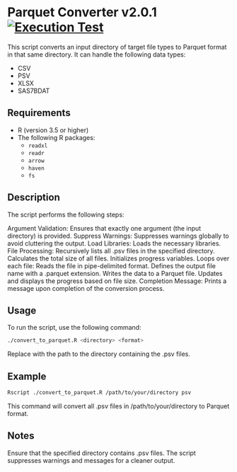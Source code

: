 
# Parquet Converter v2.0.1 [![Execution Test](https://github.com/uaineteine/parquet_converter/actions/workflows/release_execution_test.yaml/badge.svg)](https://github.com/uaineteine/parquet_converter/actions/workflows/release_execution_test.yaml)

This script converts an input directory of target file types to Parquet format in that same directory. It can handle the following data types:

* CSV
* PSV
* XLSX
* SAS7BDAT

## Requirements

- R (version 3.5 or higher)
- The following R packages:
  - `readxl`
  - `readr`
  - `arrow`
  - `haven`
  - `fs`

## Description
The script performs the following steps:

Argument Validation: Ensures that exactly one argument (the input directory) is provided.
Suppress Warnings: Suppresses warnings globally to avoid cluttering the output.
Load Libraries: Loads the necessary libraries.
File Processing:
Recursively lists all .psv files in the specified directory.
Calculates the total size of all files.
Initializes progress variables.
Loops over each file:
Reads the file in pipe-delimited format.
Defines the output file name with a .parquet extension.
Writes the data to a Parquet file.
Updates and displays the progress based on file size.
Completion Message: Prints a message upon completion of the conversion process.

## Usage

To run the script, use the following command:

```sh
./convert_to_parquet.R <directory> <format>
```

Replace <directory> with the path to the directory containing the .psv files.

## Example
```sh
Rscript ./convert_to_parquet.R /path/to/your/directory psv
```

This command will convert all .psv files in /path/to/your/directory to Parquet format.

## Notes
Ensure that the specified directory contains .psv files.
The script suppresses warnings and messages for a cleaner output.

